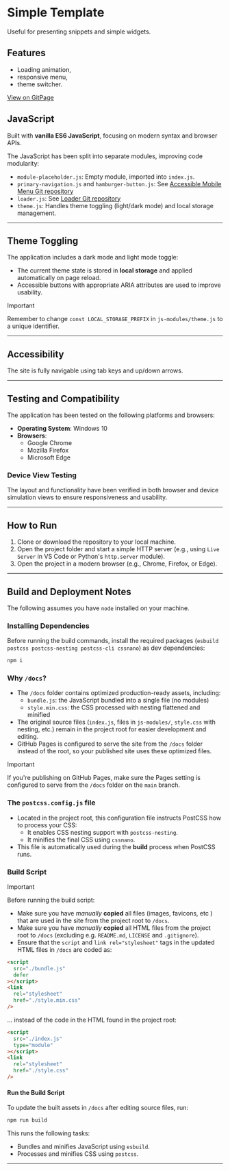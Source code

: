 # Simple Template

Useful for presenting snippets and simple widgets.

## Features

- Loading animation,
- responsive menu,
- theme switcher.

[View on GitPage](https://chrisnajman.github.io/simple-template)

## JavaScript

Built with **vanilla ES6 JavaScript**, focusing on modern syntax and browser APIs.

The JavaScript has been split into separate modules, improving code modularity:

- `module-placeholder.js`: Empty module, imported into `index.js`.
- `primary-navigation.js` and `hamburger-button.js`: See [Accessible Mobile Menu Git repository](https://github.com/chrisnajman/accessible-mobile-menu)
- `loader.js`: See [Loader Git repository](https://github.com/chrisnajman/loader)
- `theme.js`: Handles theme toggling (light/dark mode) and local storage management.

---

## Theme Toggling

The application includes a dark mode and light mode toggle:

- The current theme state is stored in **local storage** and applied automatically on page reload.
- Accessible buttons with appropriate ARIA attributes are used to improve usability.

> [!IMPORTANT]
> Remember to change `const LOCAL_STORAGE_PREFIX` in `js-modules/theme.js` to a unique identifier.

---

## Accessibility

The site is fully navigable using tab keys and up/down arrows.

---

## Testing and Compatibility

The application has been tested on the following platforms and browsers:

- **Operating System**: Windows 10
- **Browsers**:
  - Google Chrome
  - Mozilla Firefox
  - Microsoft Edge

### Device View Testing

The layout and functionality have been verified in both browser and device simulation views to ensure responsiveness and usability.

---

## How to Run

1. Clone or download the repository to your local machine.
2. Open the project folder and start a simple HTTP server (e.g., using `Live Server` in VS Code or Python's `http.server` module).
3. Open the project in a modern browser (e.g., Chrome, Firefox, or Edge).

---

## Build and Deployment Notes

The following assumes you have `node` installed on your machine.

### Installing Dependencies

Before running the build commands, install the required packages (`esbuild postcss postcss-nesting postcss-cli cssnano`) as dev dependencies:

```bash
npm i
```

### Why `/docs`?

- The `/docs` folder contains optimized production-ready assets, including:
  - `bundle.js`: the JavaScript bundled into a single file (no modules)
  - `style.min.css`: the CSS processed with nesting flattened and minified
- The original source files (`index.js`, files in `js-modules/`, `style.css` with nesting, etc.) remain in the project root for easier development and editing.
- GitHub Pages is configured to serve the site from the `/docs` folder instead of the root, so your published site uses these optimized files.

> [!IMPORTANT]
> If you're publishing on GitHub Pages, make sure the Pages setting is configured to serve from the `/docs` folder on the `main` branch.

### The `postcss.config.js` file

- Located in the project root, this configuration file instructs PostCSS how to process your CSS:
  - It enables CSS nesting support with `postcss-nesting`.
  - It minifies the final CSS using `cssnano`.
- This file is automatically used during the **build** process when PostCSS runs.

### Build Script

> [!IMPORTANT]
> Before running the build script:

- Make sure you have _manually_ **copied** all files (images, favicons, etc ) that are used in the site from the project root to `/docs`.
- Make sure you have _manually_ **copied** all HTML files from the project root to `/docs` (excluding e.g. `README.md`, `LICENSE` and `.gitignore`).
- Ensure that the `script` and `link rel="stylesheet"` tags in the updated HTML files in `/docs` are coded as:

```html
<script
  src="./bundle.js"
  defer
></script>
<link
  rel="stylesheet"
  href="./style.min.css"
/>
```

... instead of the code in the HTML found in the project root:

```html
<script
  src="./index.js"
  type="module"
></script>
<link
  rel="stylesheet"
  href="./style.css"
/>
```

#### Run the Build Script

To update the built assets in `/docs` after editing source files, run:

```bash
npm run build
```

This runs the following tasks:

- Bundles and minifies JavaScript using `esbuild`.
- Processes and minifies CSS using `postcss`.

---
